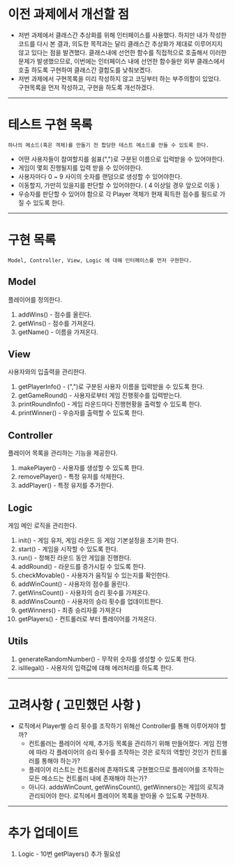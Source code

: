 # 이전 과제에서 개선할 점 
- 저번 과제에서 클래스간 추상화를 위해 인터페이스를 사용했다. 하지만 내가 작성한 코드를 다시 본 결과, 의도한 목적과는 달리 클래스간 추상화가 제대로 이루어지지 않고 있다는 점을 발견했다. 클래스내에 선언한 함수를 직접적으로 호출해서 이러한 문제가 발생했으므로, 이번에는 인터페이스 내에 선언한 함수들만 외부 클래스에서 호출 하도록 구현하여 클래스간 결합도를 낮춰보곘다.
- 저번 과제에서 구현목록을 미리 작성하지 않고 코딩부터 하는 부주의함이 있었다. 구현목록을 먼저 작성하고, 구현을 하도록 개선하겠다. 

---
[//]: # (- 저번 과제에서 플레이어와 플레이어 컨트롤러를 구분했었다. 이는 로직과 플레이어 간의 결합도를 낮추기 위)

# 테스트 구현 목록 
```
하나의 메소드(혹은 객체)를 만들기 전 합당한 테스트 메소드를 만들 수 있도록 한다.
``` 
- 어떤 사용자들이 참여할지를 쉼표(",")로 구분된 이름으로 입력받을 수 있어야한다.
- 게임이 몇회 진행될지를 입력 받을 수 있어야한다.
- 사용자마다 0 ~ 9 사이의 숫자를 랜덤으로 생성할 수 있어야한다.
- 이동할지, 가만히 있을지를 판단할 수 있어야한다. ( 4 이상일 경우 앞으로 이동 )
- 우승자를 판단할 수 있어야 함으로 각 Player 객체가 현재 획득한 점수를 필드로 가질 수 있도록 한다.
---
# 구현 목록
```
Model, Controller, View, Logic 에 대해 인터페이스를 먼저 구현한다.
```
## Model
플레이어를 정의한다. 
1. addWins() - 점수를 올린다.
2. getWins() - 점수를 가져온다.
3. getName()  - 이름을 가져온다.
## View
사용자와의 입출력을 관리한다.
1. getPlayerInfo() - (",")로 구분된 사용자 이름을 입력받을 수 있도록 한다.
2. getGameRound() - 사용자로부터 게임 진행횟수를 입력받는다.
3. printRoundInfo() - 게임 라운드마다 진행현황을 출력할 수 있도록 한다.
4. printWinner() - 우승자를 출력할 수 있도록 한다.
## Controller
플레이어 목록을 관리하는 기능을 제공한다.
1. makePlayer() - 사용자를 생성할 수 있도록 한다.
2. removePlayer() - 특정 유저를 삭제한다.
3. addPlayer() - 특정 유저를 추가한다.
## Logic
게임 메인 로직을 관리한다.
1. init() - 게임 유저, 게임 라운드 등 게임 기본설정을 초기화 한다. 
2. start() - 게임을 시작할 수 있도록 한다.
3. run() - 정해진 라운드 동안 게임을 진행한다.
4. addRound() - 라운드를 증가시킬 수 있도록 한다.
5. checkMovable() - 사용자가 움직일 수 있는지를 확인한다.
6. addWinCount() - 사용자의 점수를 올린다.
7. getWinsCount() - 사용자의 승리 횟수를 가져온다.
8. addWinsCount() - 사용자의 승리 횟수를 업데이트한다.
9. getWinners() - 최종 승리자를 가져온다
10. getPlayers() - 컨트롤러로 부터 플레이어를 가져온다.
## Utils
1. generateRandomNumber() - 무작위 숫자를 생성할 수 있도록 한다.
2. isIllegal() - 사용자의 입력값에 대해 에러처리를 하도록 한다. 
--- 
# 고려사항 ( 고민했던 사항 )
- 로직에서 Player별 승리 횟수를 조작하기 위해선 Controller를 통해 이루어져야 할까?
  - 컨트롤러는 플레이어 삭제, 추가등 목록을 관리하기 위해 만들어졌다. 게임 진행에 따라 각 플레이어의 승리 횟수를 조작하는 것은 로직의 역할인 것인가 컨트롤러를 통해야 하는가? 
  - 플레이어 리스트는 컨트롤러에 존재하도록 구현했으므로 플레이어를 조작하는 모든 메소드는 컨트롤러 내에 존재해야 하는가?
  - 아니다. addsWinCount, getWinsCount(), getWinners()는 게임의 로직과 관리되어야 한다. 로직에서 플레이어 목록을 받아올 수 있도록 구현하자.

---

# 추가 업데이트
1. Logic - 10번 getPlayers() 추가 필요성 





